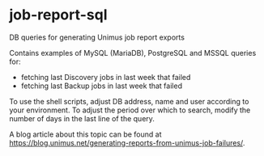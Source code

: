 # job-report-sql
DB queries for generating Unimus job report exports

Contains examples of MySQL (MariaDB), PostgreSQL and MSSQL queries for:
- fetching last Discovery jobs in last week that failed
- fetching last Backup jobs in last week that failed

To use the shell scripts, adjust DB address, name and user according to your environment.
To adjust the period over which to search, modify the number of days in the last line of the query.

A blog article about this topic can be found at https://blog.unimus.net/generating-reports-from-unimus-job-failures/.
